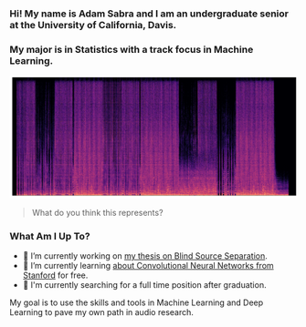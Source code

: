 ### Hi! My name is Adam Sabra and I am an undergraduate senior at the University of California, Davis.
### My major is in Statistics with a track focus in Machine Learning.


![](https://github.com/theadamsabra/theadamsabra/blob/master/spec.png )
> What do you think this represents?


### What Am I Up To?
- 🔭 I’m currently working on [my thesis on Blind Source Separation](https://github.com/theadamsabra/Audio-Source-Separation-Undergraduate-Thesis).
- 🌱 I’m currently learning [about Convolutional Neural Networks from Stanford](https://www.youtube.com/playlist?list=PL3FW7Lu3i5JvHM8ljYj-zLfQRF3EO8sYv) for free.
- 💼 I'm currently searching for a full time position after graduation.

My goal is to use the skills and tools in Machine Learning and Deep Learning to pave my own path in audio research.
